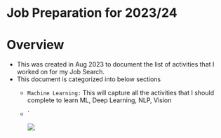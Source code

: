 # Job Preparation for 2023/24

# Overview
- This was created in Aug 2023 to document the list of activities that I worked on for my Job Search.
- This document is categorized into below sections
  - `Machine Learning:` This will capture all the activities that I should complete to learn ML, Deep Learning, NLP, Vision
  - `

    [![](https://mermaid.ink/img/pako:eNpdkctuwjAQRX9l5DWgEAig7PrYtCJVJeiqYTG1B2LVsakzqRQh_r0O4dV4NZpzjxdzD0I6RSIVPzUqj5afCvScWwiPNRuCV_cFK0IvC3hsII7iaUcvwnAMGcpCW4JliFltd71ADB8VeXixTH6Lknp4ApmW3oXIr5ZU9egU1s6Z8zZDLiqAKIXPaDQbRKMk2UCH3hsunIXxCc2Tjp0RWoUVxFdrdiXGsWlg0knxPXqry30D0xRatEj-Wc3atedIOtj-OL-wSupvzUPTXgJmZ_s-kC3hwewczG_yItmIgSjJl6hVqOLQJnPBBZWUizSMirZYG85Fbo8hijW7VWOlSNnXNBD1XiHTs8adx1KkWzRV2JLS7HzW1Xtq-fgHYJuTfQ?type=png)](https://mermaid.live/edit#pako:eNpdkctuwjAQRX9l5DWgEAig7PrYtCJVJeiqYTG1B2LVsakzqRQh_r0O4dV4NZpzjxdzD0I6RSIVPzUqj5afCvScWwiPNRuCV_cFK0IvC3hsII7iaUcvwnAMGcpCW4JliFltd71ADB8VeXixTH6Lknp4ApmW3oXIr5ZU9egU1s6Z8zZDLiqAKIXPaDQbRKMk2UCH3hsunIXxCc2Tjp0RWoUVxFdrdiXGsWlg0knxPXqry30D0xRatEj-Wc3atedIOtj-OL-wSupvzUPTXgJmZ_s-kC3hwewczG_yItmIgSjJl6hVqOLQJnPBBZWUizSMirZYG85Fbo8hijW7VWOlSNnXNBD1XiHTs8adx1KkWzRV2JLS7HzW1Xtq-fgHYJuTfQ)
